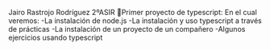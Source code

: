 Jairo Rastrojo Rodríguez
2ºASIR
 🚀Primer proyecto de typescript:
En el cual veremos:
-La instalación de node.js
-La instalación y uso typescript a través de prácticas
-La instalación de un proyecto de un compañero
-Algunos ejercicios usando typescript